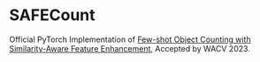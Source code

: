 # SAFECount
Official PyTorch Implementation of [Few-shot Object Counting with Similarity-Aware Feature Enhancement](https://arxiv.org/abs/2201.08959), Accepted by WACV 2023.


